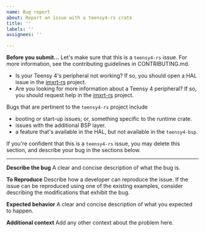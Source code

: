 ```yaml
---
name: Bug report
about: Report an issue with a teensy4-rs crate
title: ''
labels: ''
assignees: ''

---
```


**Before you submit...**
Let's make sure that this is a `teensy4-rs` issue. For more information, see the contributing guidelines in CONTRIBUTING.md.

- Is your Teensy 4's peripheral not working? If so, you should open a HAL issue in the [imxrt-rs] project.
- Are you looking for more information about a Teensy 4 peripheral? If so, you should request help in the [imxrt-rs] project.

[imxrt-rs]: https://github.com/imxrt-rs/imxrt-rs

Bugs that are pertinent to the `teensy4-rs` project include

- booting or start-up issues; or, something specific to the runtime crate.
- issues with the additional BSP layer.
- a feature that's available in the HAL, but not available in the `teensy4-bsp`.

If you're confident that this is a `teensy4-rs` issue, you may delete this section, and describe your bug in the sections below.

---

**Describe the bug**
A clear and concise description of what the bug is.

**To Reproduce**
Describe how a developer can reproduce the issue. If the issue can be reproduced using one of the existing examples, consider describing the modifications that exhibit the bug.

**Expected behavior**
A clear and concise description of what you expected to happen.

**Additional context**
Add any other context about the problem here.
